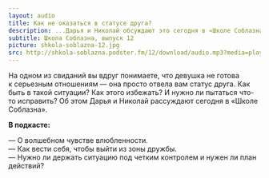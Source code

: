 ```yaml
---
layout: audio
title: Как не оказаться в статусе друга?
description: ...Дарья и Николай обсуждают это сегодня в «Школе Соблазна».
subtitle: Школа Соблазна, выпуск 12
picture: shkola-soblazna-12.jpg
src: http://shkola-soblazna.podster.fm/12/download/audio.mp3?media=player
---
```


На одном из свиданий вы вдруг понимаете, что девушка не готова к серьезным отношениям — она просто отвела вам статус друга. Как быть в такой ситуации? Как этого избежать? И нужно ли пытаться что-то исправить? Об этом Дарья и Николай рассуждают сегодня в «Школе Соблазна».  

**В подкасте:**

— О волшебном чувстве влюбленности.  
— Как вести себя, чтобы выйти из зоны дружбы.  
— Нужно ли держать ситуацию под четким контролем и нужен ли план действий?   
